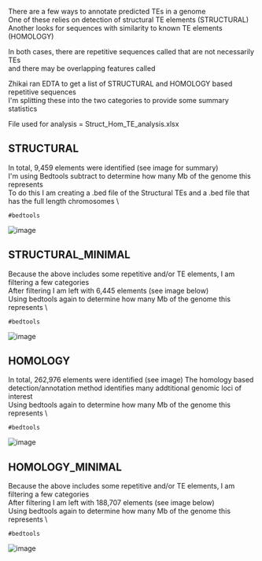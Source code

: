 There are a few ways to annotate predicted TEs in a genome \
One of these relies on detection of structural TE elements (STRUCTURAL) \
Another looks for sequences with similarity to known TE elements (HOMOLOGY) 

In both cases, there are repetitive sequences called that are not necessarily TEs \
and there may be overlapping features called 

Zhikai ran EDTA to get a list of STRUCTURAL and HOMOLOGY based repetitive sequences \
I'm splitting these into the two categories to provide some summary statistics 

File used for analysis = Struct_Hom_TE_analysis.xlsx 

## STRUCTURAL
In total, 9,459 elements were identified (see image for summary) \
I'm using Bedtools subtract to determine how many Mb of the genome this represents \
To do this I am creating a .bed file of the Structural TEs and a .bed file that has the full length chromosomes \

````
#bedtools
````
![image](https://user-images.githubusercontent.com/43852873/140173354-0113f7c0-9b5e-4191-9543-b78ca9ab5fa0.png)

## STRUCTURAL_MINIMAL
Because the above includes some repetitive and/or TE elements, I am filtering a few categories \
After filtering I am left with 6,445 elements (see image below) \
Using bedtools again to determine how many Mb of the genome this represents \

````
#bedtools
````

![image](https://user-images.githubusercontent.com/43852873/140174571-3ccb72de-5874-489e-9ec4-027491e64505.png)

## HOMOLOGY
In total, 262,976 elements were identified (see image)
The homology based detection/annotation method identifies many addtitional genomic loci of interest\
Using bedtools again to determine how many Mb of the genome this represents \

````
#bedtools
````

![image](https://user-images.githubusercontent.com/43852873/140174719-b08cfcf9-9f91-4df8-9240-62043cb8d794.png)

## HOMOLOGY_MINIMAL
Because the above includes some repetitive and/or TE elements, I am filtering a few categories \
After filtering I am left with 188,707 elements (see image below) \
Using bedtools again to determine how many Mb of the genome this represents \

````
#bedtools
````

![image](https://user-images.githubusercontent.com/43852873/140175165-8fcd72a9-03a0-45f6-aae3-317066032057.png)
